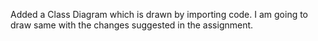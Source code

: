 
Added a Class Diagram which is drawn by importing code. I am going to draw same with the changes suggested in the assignment.
